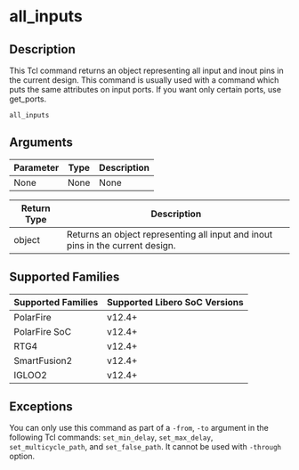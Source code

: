 # all_inputs

## Description 

This Tcl command returns an object representing all input and inout pins in the current design. This command is usually used with a command which puts the same attributes on input ports. If you want only certain ports, use get_ports.

```
all_inputs
```

## Arguments 

|Parameter|Type|Description|
|---------|----|-----------|
|None|None|None|

|Return Type|Description|
|-----------|-----------|
|object|Returns an object representing all input and inout pins in the current design.|

## Supported Families 

|Supported Families|Supported Libero SoC Versions|
|------------------|-----------------------------|
|PolarFire|v12.4+|
|PolarFire SoC|v12.4+|
|RTG4|v12.4+|
|SmartFusion2|v12.4+|
|IGLOO2|v12.4+|

## Exceptions 

You can only use this command as part of a `-from`, `-to` argument in the following Tcl commands: `set_min_delay`, `set_max_delay`, `set_multicycle_path`, and `set_false_path`. It cannot be used with `-through` option.

